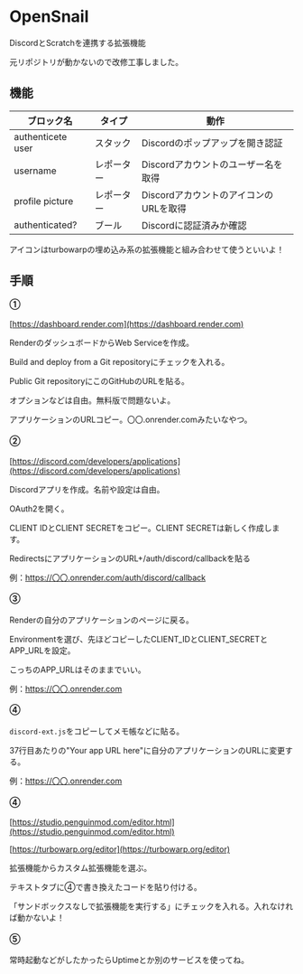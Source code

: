 # OpenSnail


DiscordとScratchを連携する拡張機能

元リポジトリが動かないので改修工事しました。

## 機能

| ブロック名        | タイプ     | 動作                                   |
| ----------------- | ---------- | -------------------------------------- |
| authenticete user | スタック   | Discordのポップアップを開き認証        |
| username          | レポーター | Discordアカウントのユーザー名を取得    |
| profile picture   | レポーター | DiscordアカウントのアイコンのURLを取得 |
| authenticated?    | ブール     | Discordに認証済みか確認                |

アイコンはturbowarpの埋め込み系の拡張機能と組み合わせて使うといいよ！

## 手順

#### ①

[https://dashboard.render.com](https://dashboard.render.com)

RenderのダッシュボードからWeb Serviceを作成。

Build and deploy from a Git repositoryにチェックを入れる。

Public Git repositoryにこのGitHubのURLを貼る。

オプションなどは自由。無料版で問題ないよ。

アプリケーションのURLコピー。〇〇.onrender.comみたいなやつ。

#### ②

[https://discord.com/developers/applications](https://discord.com/developers/applications)

Discordアプリを作成。名前や設定は自由。

OAuth2を開く。

CLIENT IDとCLIENT SECRETをコピー。CLIENT SECRETは新しく作成します。

RedirectsにアプリケーションのURL+/auth/discord/callbackを貼る

例：https://〇〇.onrender.com/auth/discord/callback

#### ③

Renderの自分のアプリケーションのページに戻る。

Environmentを選び、先ほどコピーしたCLIENT_IDとCLIENT_SECRETとAPP_URLを設定。

こっちのAPP_URLはそのままでいい。

例：https://〇〇.onrender.com

#### ④

`discord-ext.js`をコピーしてメモ帳などに貼る。

37行目あたりの"Your app URL here"に自分のアプリケーションのURLに変更する。

例：https://〇〇.onrender.com

#### ④

[https://studio.penguinmod.com/editor.html](https://studio.penguinmod.com/editor.html)

[https://turbowarp.org/editor](https://turbowarp.org/editor)

拡張機能からカスタム拡張機能を選ぶ。

テキストタブに④で書き換えたコードを貼り付ける。

「サンドボックスなしで拡張機能を実行する」にチェックを入れる。入れなければ動かないよ！

#### ⑤

常時起動などがしたかったらUptimeとか別のサービスを使ってね。
